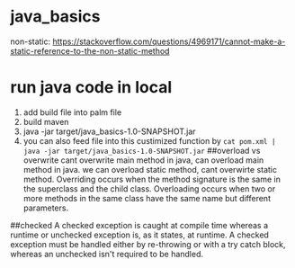 # java_basics
non-static:
https://stackoverflow.com/questions/4969171/cannot-make-a-static-reference-to-the-non-static-method
# run java code in local 
1. add build file into palm file 
2. build maven 
3.  java -jar target/java_basics-1.0-SNAPSHOT.jar
4. you can also feed file into this custimized function by `cat pom.xml | java -jar target/java_basics-1.0-SNAPSHOT.jar`
##overload vs overwrite
cant overwrite main method in java, can overload main method in java. 
we can overload static method, cant overwirte static method. 
Overriding occurs when the method signature is the same in the superclass and the child class. Overloading occurs when two or more methods in the same class have the same name but different parameters.

##checked 
A checked exception is caught at compile time whereas a runtime or unchecked exception is, as it states, at runtime. A checked exception must be handled either by re-throwing or with a try catch block, whereas an unchecked isn't required to be handled.
